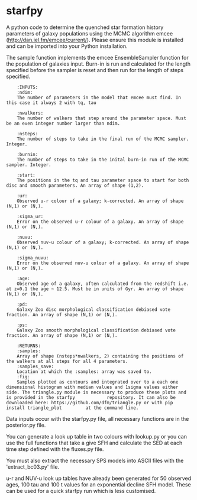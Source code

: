 starfpy
=======

A python code to determine the quenched star formation history parameters of galaxy populations using the MCMC algorithm emcee (http://dan.iel.fm/emcee/current/). Please ensure this module is installed and can be imported into your Python installation.

The sample function implements the emcee EnsembleSampler function for the population of galaxies input. Burn-in is run and calculated for the length specified before the sampler is reset and then run for the length of steps specified. 
        
        :INPUTS:
        :ndim:
        The number of parameters in the model that emcee must find. In this case it always 2 with tq, tau
        
        :nwalkers:
        The number of walkers that step around the parameter space. Must be an even integer number larger than ndim. 
        
        :nsteps:
        The number of steps to take in the final run of the MCMC sampler. Integer.
        
        :burnin:
        The number of steps to take in the inital burn-in run of the MCMC sampler. Integer. 
        
        :start:
        The positions in the tq and tau parameter space to start for both disc and smooth parameters. An array of shape (1,2).
        
        :ur:
        Observed u-r colour of a galaxy; k-corrected. An array of shape (N,1) or (N,).
        
        :sigma_ur:
        Error on the observed u-r colour of a galaxy. An array of shape (N,1) or (N,).
        
        :nuvu:
        Observed nuv-u colour of a galaxy; k-corrected. An array of shape (N,1) or (N,).
        
        :sigma_nuvu:
        Error on the observed nuv-u colour of a galaxy. An array of shape (N,1) or (N,).
        
        :age:
        Observed age of a galaxy, often calculated from the redshift i.e. at z=0.1 the age ~ 12.5. Must be in units of Gyr. An array of shape (N,1) or (N,).
        
        :pd:
        Galaxy Zoo disc morphological classification debiased vote fraction. An array of shape (N,1) or (N,).
        
        :ps:
        Galaxy Zoo smooth morphological classification debiased vote fraction. An array of shape (N,1) or (N,).
        
        :RETURNS:
        :samples:
        Array of shape (nsteps*nwalkers, 2) containing the positions of the walkers at all steps for all 4 parameters.
        :samples_save:
        Location at which the :samples: array was saved to. 
        :fig:
        Samples plotted as contours and integrated over to a each one dimensional histogram with median values and 1sigma values either side. The triangle.py module is necessary to produce these plots and is provided in the starfpy            repository. It can also be downloaded here: https://github.com/dfm/triangle.py or with pip install triangle_plot         at the command line.
        
        
        
Data inputs occur with the starfpy.py file, all necessary functions are in the posterior.py file. 

You can generate a look up table in two colours with lookup.py or you can use the full functions that take a give SFH and calculate the SED at each time step defined with the fluxes.py file. 

You must also extract the necessary SPS models into ASCII files with the 'extract_bc03.py' file.  

u-r and NUV-u look up tables have already been generated for 50 observed ages, 100 tau and 100 t values for an exponential decline SFH model. These can be used for a quick starfpy run which is less customised. 
